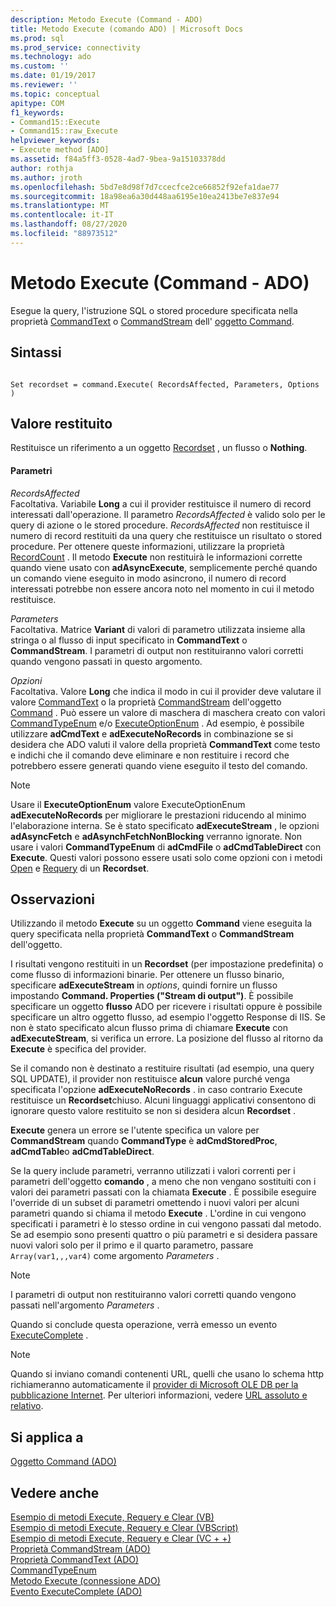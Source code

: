 ```yaml
---
description: Metodo Execute (Command - ADO)
title: Metodo Execute (comando ADO) | Microsoft Docs
ms.prod: sql
ms.prod_service: connectivity
ms.technology: ado
ms.custom: ''
ms.date: 01/19/2017
ms.reviewer: ''
ms.topic: conceptual
apitype: COM
f1_keywords:
- Command15::Execute
- Command15::raw_Execute
helpviewer_keywords:
- Execute method [ADO]
ms.assetid: f84a5ff3-0528-4ad7-9bea-9a15103378dd
author: rothja
ms.author: jroth
ms.openlocfilehash: 5bd7e8d98f7d7ccecfce2ce66852f92efa1dae77
ms.sourcegitcommit: 18a98ea6a30d448aa6195e10ea2413be7e837e94
ms.translationtype: MT
ms.contentlocale: it-IT
ms.lasthandoff: 08/27/2020
ms.locfileid: "88973512"
---
```

# <a name="execute-method-ado-command"></a>Metodo Execute (Command - ADO)
Esegue la query, l'istruzione SQL o stored procedure specificata nella proprietà [CommandText](../../../ado/reference/ado-api/commandtext-property-ado.md) o [CommandStream](../../../ado/reference/ado-api/commandstream-property-ado.md) dell' [oggetto Command](../../../ado/reference/ado-api/command-object-ado.md).  
  
## <a name="syntax"></a>Sintassi  
  
```  
  
Set recordset = command.Execute( RecordsAffected, Parameters, Options )  
```  
  
## <a name="return-value"></a>Valore restituito  
 Restituisce un riferimento a un oggetto [Recordset](../../../ado/reference/ado-api/recordset-object-ado.md) , un flusso o **Nothing**.  
  
#### <a name="parameters"></a>Parametri  
 *RecordsAffected*  
 Facoltativa. Variabile **Long** a cui il provider restituisce il numero di record interessati dall'operazione. Il parametro *RecordsAffected* è valido solo per le query di azione o le stored procedure. *RecordsAffected* non restituisce il numero di record restituiti da una query che restituisce un risultato o stored procedure. Per ottenere queste informazioni, utilizzare la proprietà [RecordCount](../../../ado/reference/ado-api/recordcount-property-ado.md) . Il metodo **Execute** non restituirà le informazioni corrette quando viene usato con **adAsyncExecute**, semplicemente perché quando un comando viene eseguito in modo asincrono, il numero di record interessati potrebbe non essere ancora noto nel momento in cui il metodo restituisce.  
  
 *Parameters*  
 Facoltativa. Matrice **Variant** di valori di parametro utilizzata insieme alla stringa o al flusso di input specificato in **CommandText** o **CommandStream**. I parametri di output non restituiranno valori corretti quando vengono passati in questo argomento.  
  
 *Opzioni*  
 Facoltativa. Valore **Long** che indica il modo in cui il provider deve valutare il valore [CommandText](../../../ado/reference/ado-api/commandtext-property-ado.md) o la proprietà [CommandStream](../../../ado/reference/ado-api/commandstream-property-ado.md) dell'oggetto [Command](../../../ado/reference/ado-api/command-object-ado.md) . Può essere un valore di maschera di maschera creato con valori [CommandTypeEnum](../../../ado/reference/ado-api/commandtypeenum.md) e/o [ExecuteOptionEnum](../../../ado/reference/ado-api/executeoptionenum.md) . Ad esempio, è possibile utilizzare **adCmdText** e **adExecuteNoRecords** in combinazione se si desidera che ADO valuti il valore della proprietà **CommandText** come testo e indichi che il comando deve eliminare e non restituire i record che potrebbero essere generati quando viene eseguito il testo del comando.  
  
> [!NOTE]
>  Usare il **ExecuteOptionEnum** valore ExecuteOptionEnum **adExecuteNoRecords** per migliorare le prestazioni riducendo al minimo l'elaborazione interna. Se è stato specificato **adExecuteStream** , le opzioni **adAsyncFetch** e **adAsynchFetchNonBlocking** verranno ignorate. Non usare i valori **CommandTypeEnum** di **adCmdFile** o **adCmdTableDirect** con **Execute**. Questi valori possono essere usati solo come opzioni con i metodi [Open](../../../ado/reference/ado-api/open-method-ado-recordset.md) e [Requery](../../../ado/reference/ado-api/requery-method.md) di un **Recordset**.  
  
## <a name="remarks"></a>Osservazioni  
 Utilizzando il metodo **Execute** su un oggetto **Command** viene eseguita la query specificata nella proprietà **CommandText** o **CommandStream** dell'oggetto.  
  
 I risultati vengono restituiti in un **Recordset** (per impostazione predefinita) o come flusso di informazioni binarie. Per ottenere un flusso binario, specificare **adExecuteStream** in *options*, quindi fornire un flusso impostando **Command. Properties ("Stream di output")**. È possibile specificare un oggetto **flusso** ADO per ricevere i risultati oppure è possibile specificare un altro oggetto flusso, ad esempio l'oggetto Response di IIS. Se non è stato specificato alcun flusso prima di chiamare **Execute** con **adExecuteStream**, si verifica un errore. La posizione del flusso al ritorno da **Execute** è specifica del provider.  
  
 Se il comando non è destinato a restituire risultati (ad esempio, una query SQL UPDATE), il provider non restituisce **alcun** valore purché venga specificata l'opzione **adExecuteNoRecords** . in caso contrario Execute restituisce un **Recordset**chiuso. Alcuni linguaggi applicativi consentono di ignorare questo valore restituito se non si desidera alcun **Recordset** .  
  
 **Execute** genera un errore se l'utente specifica un valore per **CommandStream** quando **CommandType** è **adCmdStoredProc**, **adCmdTable**o **adCmdTableDirect**.  
  
 Se la query include parametri, verranno utilizzati i valori correnti per i parametri dell'oggetto **comando** , a meno che non vengano sostituiti con i valori dei parametri passati con la chiamata **Execute** . È possibile eseguire l'override di un subset di parametri omettendo i nuovi valori per alcuni parametri quando si chiama il metodo **Execute** . L'ordine in cui vengono specificati i parametri è lo stesso ordine in cui vengono passati dal metodo. Se ad esempio sono presenti quattro o più parametri e si desidera passare nuovi valori solo per il primo e il quarto parametro, passare `Array(var1,,,var4)` come argomento *Parameters* .  
  
> [!NOTE]
>  I parametri di output non restituiranno valori corretti quando vengono passati nell'argomento *Parameters* .  
  
 Quando si conclude questa operazione, verrà emesso un evento [ExecuteComplete](../../../ado/reference/ado-api/executecomplete-event-ado.md) .  
  
> [!NOTE]
>  Quando si inviano comandi contenenti URL, quelli che usano lo schema http richiameranno automaticamente il [provider di Microsoft OLE DB per la pubblicazione Internet](../../../ado/guide/appendixes/microsoft-ole-db-provider-for-internet-publishing.md). Per ulteriori informazioni, vedere [URL assoluto e relativo](../../../ado/guide/data/absolute-and-relative-urls.md).  
  
## <a name="applies-to"></a>Si applica a  
 [Oggetto Command (ADO)](../../../ado/reference/ado-api/command-object-ado.md)  
  
## <a name="see-also"></a>Vedere anche  
 [Esempio di metodi Execute, Requery e Clear (VB)](../../../ado/reference/ado-api/execute-requery-and-clear-methods-example-vb.md)   
 [Esempio di metodi Execute, Requery e Clear (VBScript)](../../../ado/reference/ado-api/execute-requery-and-clear-methods-example-vbscript.md)   
 [Esempio di metodi Execute, Requery e Clear (VC + +)](../../../ado/reference/ado-api/execute-requery-and-clear-methods-example-vc.md)   
 [Proprietà CommandStream (ADO)](../../../ado/reference/ado-api/commandstream-property-ado.md)   
 [Proprietà CommandText (ADO)](../../../ado/reference/ado-api/commandtext-property-ado.md)   
 [CommandTypeEnum](../../../ado/reference/ado-api/commandtypeenum.md)   
 [Metodo Execute (connessione ADO)](../../../ado/reference/ado-api/execute-method-ado-connection.md)   
 [Evento ExecuteComplete (ADO)](../../../ado/reference/ado-api/executecomplete-event-ado.md)
